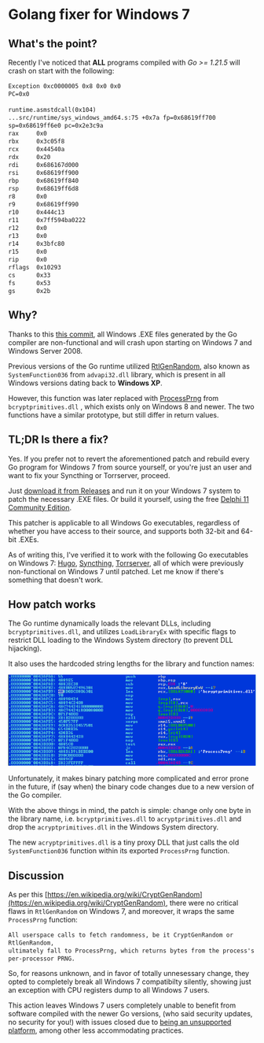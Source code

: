 
# Golang fixer for Windows 7

## What's the point?
Recently I've noticed that **ALL** programs compiled with _Go >= 1.21.5_ will crash
on start with the following:

```
Exception 0xc0000005 0x8 0x0 0x0
PC=0x0

runtime.asmstdcall(0x104)
...src/runtime/sys_windows_amd64.s:75 +0x7a fp=0x68619ff700 sp=0x68619ff6e0 pc=0x2e3c9a
rax     0x0
rbx     0x3c05f8
rcx     0x44540a
rdx     0x20
rdi     0x686167d000
rsi     0x68619ff900
rbp     0x68619ff840
rsp     0x68619ff6d8
r8      0x0
r9      0x68619ff990
r10     0x444c13
r11     0x7ff594ba0222
r12     0x0
r13     0x0
r14     0x3bfc80
r15     0x0
rip     0x0
rflags  0x10293
cs      0x33
fs      0x53
gs      0x2b
```

## Why?
Thanks to this [this commit](https://github.com/golang/go/commit/9e43850a3298a9b8b1162ba0033d4c53f8637571), all Windows .EXE files generated by the Go compiler are
non-functional and will crash upon starting on Windows 7 and Windows Server 2008.

Previous versions of the Go runtime utilized [RtlGenRandom](https://learn.microsoft.com/en-us/windows/win32/api/ntsecapi/nf-ntsecapi-rtlgenrandom),
also known as `SystemFunction036` from `advapi32.dll` library, which is present
in all Windows versions dating back to **Windows XP**.

However, this function was later replaced with [ProcessPrng](https://learn.microsoft.com/en-us/windows/win32/seccng/processprng)
from `bcryptprimitives.dll` , which exists only on Windows 8 and newer. The two
functions have a similar prototype, but still differ in return values.

## TL;DR Is there a fix?
Yes. If you prefer not to revert the aforementioned patch and rebuild every Go
program for Windows 7 from source yourself, or you're just an user and want
to fix your Syncthing or Torrserver, proceed.

Just [download it from Releases](https://github.com/stunndard/golangwin7fixer/releases)
and run it on your Windows 7 system to patch the necessary .EXE files.
Or build it yourself, using the free
[Delphi 11 Community Edition](https://www.embarcadero.com/products/delphi/starter).

This patcher is applicable to all Windows Go executables, regardless of whether you have
access to their source, and supports both 32-bit and 64-bit .EXEs.

As of writing this, I've verified it to work with the following Go executables
on Windows 7:
[Hugo](https://github.com/gohugoio/hugo/releases),
[Syncthing](https://github.com/syncthing/syncthing/releases),
[Torrserver](https://github.com/YouROK/TorrServer/releases), all of which were previously
non-functional on Windows 7 until patched. Let me know if there's something that doesn't work.

## How patch works
The Go runtime dynamically loads the relevant DLLs, including `bcryptprimitives.dll`,
and utilizes `LoadLibraryEx` with specific flags to restrict DLL loading to the
Windows System directory (to prevent DLL hijacking).

It also uses the hardcoded string lengths for the library and function names:

![](assets/1.png)

Unfortunately, it makes binary patching more complicated and error prone in the
future, if (say when) the binary code changes due to a new version of the
Go compiler.

With the above things in mind, the patch is simple: change only one byte
in the library name, i.e. `bcryptprimitives.dll` to `acryptprimitives.dll` and
drop the `acryptprimitives.dll` in the Windows System directory.

The new `acryptprimitives.dll` is a tiny proxy DLL that just calls the old
`SystemFunction036` function within its exported `ProcessPrng` function.

## Discussion
As per this [https://en.wikipedia.org/wiki/CryptGenRandom](https://en.wikipedia.org/wiki/CryptGenRandom),
there were no critical flaws in `RtlGenRandom` on Windows 7, and moreover, it
wraps the same `ProcessPrng` function:

```
All userspace calls to fetch randomness, be it CryptGenRandom or RtlGenRandom,
ultimately fall to ProcessPrng, which returns bytes from the process's per-processor PRNG.
```

So, for reasons unknown, and in favor of totally unnesessary change, they opted to
completely break all Windows 7 compatibilty silently, showing just an exception
with CPU registers dump to all Windows 7 users.

This action leaves Windows 7 users completely unable to benefit from
software compiled with the newer Go versions, (who said security updates, no security for you!)
with issues closed due to [being an unsupported platform](https://github.com/golang/go/issues/64622),
among other less accommodating practices.

